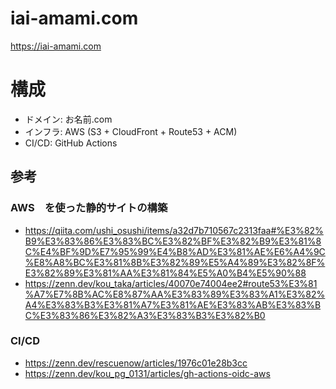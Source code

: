 # iai-amami.com
https://iai-amami.com

# 構成
- ドメイン: お名前.com
- インフラ: AWS (S3 + CloudFront + Route53 + ACM)
- CI/CD: GitHub Actions

## 参考
### AWS　を使った静的サイトの構築
- https://qiita.com/ushi_osushi/items/a32d7b710567c2313faa#%E3%82%B9%E3%83%86%E3%83%BC%E3%82%BF%E3%82%B9%E3%81%8C%E4%BF%9D%E7%95%99%E4%B8%AD%E3%81%AE%E6%A4%9C%E8%A8%BC%E3%81%8B%E3%82%89%E5%A4%89%E3%82%8F%E3%82%89%E3%81%AA%E3%81%84%E5%A0%B4%E5%90%88
- https://zenn.dev/kou_taka/articles/40070e74004ee2#route53%E3%81%A7%E7%8B%AC%E8%87%AA%E3%83%89%E3%83%A1%E3%82%A4%E3%83%B3%E3%81%A7%E3%81%AE%E3%83%AB%E3%83%BC%E3%83%86%E3%82%A3%E3%83%B3%E3%82%B0

### CI/CD
- https://zenn.dev/rescuenow/articles/1976c01e28b3cc
- https://zenn.dev/kou_pg_0131/articles/gh-actions-oidc-aws
